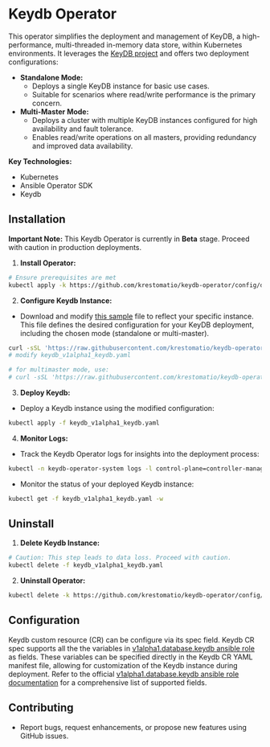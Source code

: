 # Keydb Operator

This operator simplifies the deployment and management of KeyDB, a high-performance, multi-threaded in-memory data store, within Kubernetes environments. It leverages the [KeyDB project](https://github.com/Snapchat/KeyDB) and offers two deployment configurations:

* **Standalone Mode:**
    * Deploys a single KeyDB instance for basic use cases.
    * Suitable for scenarios where read/write performance is the primary concern.
* **Multi-Master Mode:**
    * Deploys a cluster with multiple KeyDB instances configured for high availability and fault tolerance.
    * Enables read/write operations on all masters, providing redundancy and improved data availability.

**Key Technologies:**

* Kubernetes
* Ansible Operator SDK
* Keydb

## Installation

**Important Note:** This Keydb Operator is currently in **Beta** stage. Proceed with caution in production deployments.

1. **Install Operator:**
```bash
# Ensure prerequisites are met
kubectl apply -k https://github.com/krestomatio/keydb-operator/config/default?ref=v0.3.14
```

2. **Configure Keydb Instance:**
- Download and modify [this sample](https://raw.githubusercontent.com/krestomatio/keydb-operator/v0.3.14/config/samples/keydb_v1alpha1_keydb.yaml) file to reflect your specific instance. This file defines the desired configuration for your KeyDB deployment, including the chosen mode (standalone or multi-master).
```bash
curl -sSL 'https://raw.githubusercontent.com/krestomatio/keydb-operator/v0.3.14/config/samples/keydb_v1alpha1_keydb.yaml' -o keydb_v1alpha1_keydb.yaml
# modify keydb_v1alpha1_keydb.yaml

# for multimaster mode, use:
# curl -sSL 'https://raw.githubusercontent.com/krestomatio/keydb-operator/v0.3.14/config/samples/keydb_v1alpha1_keydb_multimaster.yaml' -o keydb_v1alpha1_keydb.yaml
```

3. **Deploy Keydb:**
- Deploy a Keydb instance using the modified configuration:
```bash
kubectl apply -f keydb_v1alpha1_keydb.yaml
```

4. **Monitor Logs:**
- Track the Keydb Operator logs for insights into the deployment process:
```bash
kubectl -n keydb-operator-system logs -l control-plane=controller-manager -c manager -f
```

- Monitor the status of your deployed Keydb instance:
```bash
kubectl get -f keydb_v1alpha1_keydb.yaml -w
```

## Uninstall

1. **Delete Keydb Instance:**
```bash
# Caution: This step leads to data loss. Proceed with caution.
kubectl delete -f keydb_v1alpha1_keydb.yaml
```

2. **Uninstall Operator:**
```bash
kubectl delete -k https://github.com/krestomatio/keydb-operator/config/default?ref=v0.3.14
```

## Configuration

Keydb custom resource (CR) can be configure via its spec field. Keydb CR spec supports all the the variables in [v1alpha1.database.keydb ansible role](https://krestomatio.com/docs/ansible-collection-k8s/roles/v1alpha1.database.keydb/defaults/main/keydb) as fields. These variables can be specified directly in the Keydb CR YAML manifest file, allowing for customization of the Keydb instance during deployment. Refer to the official [v1alpha1.database.keydb ansible role documentation](https://krestomatio.com/docs/ansible-collection-k8s/roles/v1alpha1.database.keydb/) for a comprehensive list of supported fields.

## Contributing

* Report bugs, request enhancements, or propose new features using GitHub issues.
